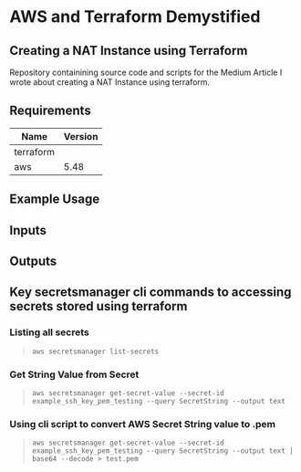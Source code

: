 # AWS and Terraform Demystified
## Creating a NAT Instance using Terraform

Repository containining source code and scripts for the Medium Article I wrote about creating a NAT Instance using terraform.

## Requirements

| Name         | Version       |
| ---          |  --           |
| terraform    |               |
| aws          | 5.48          |

## Example Usage

### 




## Inputs

## Outputs

## Key secretsmanager cli commands to accessing secrets stored using terraform

### Listing all secrets

>`aws secretsmanager list-secrets`

### Get String Value from Secret

>`aws secretsmanager get-secret-value --secret-id example_ssh_key_pem_testing --query SecretString --output text`

### Using cli script to convert AWS Secret String value to .pem

>`aws secretsmanager get-secret-value --secret-id example_ssh_key_pem_testing --query SecretString --output text | base64 --decode > test.pem`